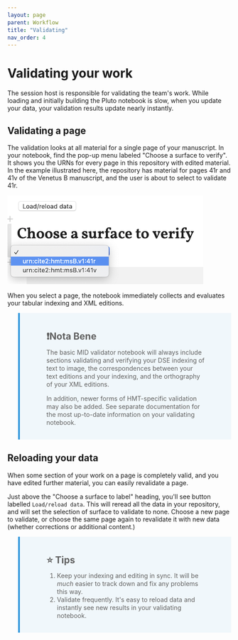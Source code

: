 ```yaml
---
layout: page
parent: Workflow
title: "Validating"
nav_order: 4
---
```


# Validating your work

The session host is responsible for validating the team's work. While loading and initially building the Pluto notebook is slow, when you update your data, your validation results update nearly instantly.


## Validating a page

The validation looks at all material for a single page of your manuscript.  In your notebook, find the pop-up menu labeled "Choose a surface to verify".  It shows you the URNs for every page in this repository with edited material.  In the example illustrated here, the repository has material for pages 41r and 41v of the Venetus B manuscript, and the user is about to select to validate 41r.


![](../../imgs/validatoropts.png)

When you select a page, the notebook immediately collects and evaluates your tabular indexing and XML editions.


> ## ❗️Nota Bene
>
> The basic MID validator notebook will always include sections validating and verifying your DSE indexing of text to image, the correspondences between your text editions and your indexing, and the orthography of your XML editions.
>
> In addition, newer forms of HMT-specific validation may also be added. See separate documentation for the most up-to-date information on your validating notebook.

## Reloading your data

When some section of your work on a page is completely valid, and you have edited further material, you can easily revalidate a page.

Just above the "Choose a surface to label" heading, you'll see button labelled `Load/reload data`.  This will reread all the data in your repository, and will set the selection of surface to validate to none.  Choose a new page to validate, or choose the same page again to revalidate it with new data (whether corrections or additional content.)


> ## ⭐️ Tips
>
> 1. Keep your indexing and editing in sync.  It will be *much* easier to track down and fix any problems this way.
> 2. Validate frequently.  It's easy to reload data and instantly see new results in your validating notebook.





<style>
    blockquote {
         
     background-color: #f0f7fb;
     background-position: 9px 0px;
     background-repeat: no-repeat;
     border-left: solid 4px #3498db;
     line-height: 18px;
     overflow: hidden;
     padding: 15px 60px;
   font-style: normal;
  
    }
</style>